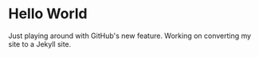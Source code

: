 # Hello World
Just playing around with GitHub's new feature. Working on converting my site to a Jekyll site.
